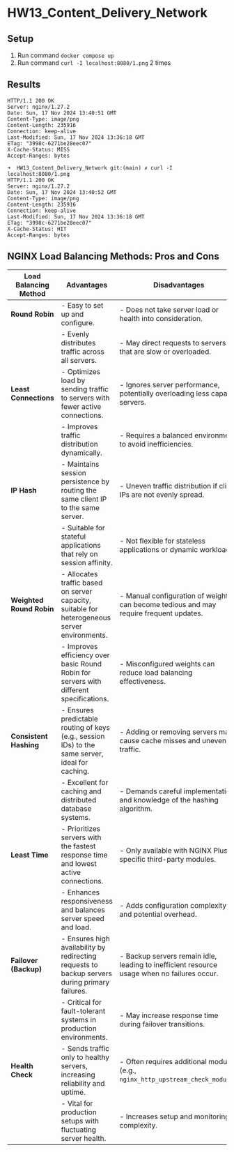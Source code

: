 # HW13_Content_Delivery_Network

## Setup
1. Run command `docker compose up`
2. Run command `curl -I localhost:8080/1.png` 2 times

## Results
```HW13_Content_Delivery_Network git:(main) ✗ curl -I localhost:8080/1.png                                          
HTTP/1.1 200 OK
Server: nginx/1.27.2
Date: Sun, 17 Nov 2024 13:40:51 GMT
Content-Type: image/png
Content-Length: 235916
Connection: keep-alive
Last-Modified: Sun, 17 Nov 2024 13:36:18 GMT
ETag: "3998c-6271be28eec07"
X-Cache-Status: MISS
Accept-Ranges: bytes

➜  HW13_Content_Delivery_Network git:(main) ✗ curl -I localhost:8080/1.png
HTTP/1.1 200 OK
Server: nginx/1.27.2
Date: Sun, 17 Nov 2024 13:40:52 GMT
Content-Type: image/png
Content-Length: 235916
Connection: keep-alive
Last-Modified: Sun, 17 Nov 2024 13:36:18 GMT
ETag: "3998c-6271be28eec07"
X-Cache-Status: HIT
Accept-Ranges: bytes
```

## NGINX Load Balancing Methods: Pros and Cons

| **Load Balancing Method** | **Advantages**                                                                                     | **Disadvantages**                                                                                  |
|---------------------------|---------------------------------------------------------------------------------------------------|----------------------------------------------------------------------------------------------------|
| **Round Robin**           | - Easy to set up and configure.                                                                  | - Does not take server load or health into consideration.                                          |
|                           | - Evenly distributes traffic across all servers.                                                 | - May direct requests to servers that are slow or overloaded.                                      |
| **Least Connections**     | - Optimizes load by sending traffic to servers with fewer active connections.                    | - Ignores server performance, potentially overloading less capable servers.                        |
|                           | - Improves traffic distribution dynamically.                                                     | - Requires a balanced environment to avoid inefficiencies.                                         |
| **IP Hash**               | - Maintains session persistence by routing the same client IP to the same server.                | - Uneven traffic distribution if client IPs are not evenly spread.                                 |
|                           | - Suitable for stateful applications that rely on session affinity.                              | - Not flexible for stateless applications or dynamic workloads.                                    |
| **Weighted Round Robin**  | - Allocates traffic based on server capacity, suitable for heterogeneous server environments.     | - Manual configuration of weights can become tedious and may require frequent updates.             |
|                           | - Improves efficiency over basic Round Robin for servers with different specifications.           | - Misconfigured weights can reduce load balancing effectiveness.                                   |
| **Consistent Hashing**    | - Ensures predictable routing of keys (e.g., session IDs) to the same server, ideal for caching.  | - Adding or removing servers may cause cache misses and uneven traffic.                            |
|                           | - Excellent for caching and distributed database systems.                                         | - Demands careful implementation and knowledge of the hashing algorithm.                           |
| **Least Time**            | - Prioritizes servers with the fastest response time and lowest active connections.               | - Only available with NGINX Plus or specific third-party modules.                                  |
|                           | - Enhances responsiveness and balances server speed and load.                                    | - Adds configuration complexity and potential overhead.                                            |
| **Failover (Backup)**     | - Ensures high availability by redirecting requests to backup servers during primary failures.    | - Backup servers remain idle, leading to inefficient resource usage when no failures occur.         |
|                           | - Critical for fault-tolerant systems in production environments.                                | - May increase response time during failover transitions.                                          |
| **Health Check**          | - Sends traffic only to healthy servers, increasing reliability and uptime.                      | - Often requires additional modules (e.g., `nginx_http_upstream_check_module`).                    |
|                           | - Vital for production setups with fluctuating server health.                                   | - Increases setup and monitoring complexity.                                                       |